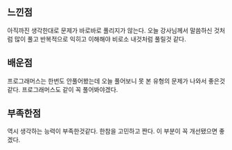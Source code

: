 ## 느낀점
아직까진 생각한대로 문제가 바로바로 풀리지가 않는다. 오늘 강사님께서 말씀하신 것처럼 많이 풀고 반복적으로 익히고 이해해야 비로소 내것처럼 풀릴것 같다.

## 배운점
프로그래머스는 한번도 안풀어봤는데 오늘 풀어보니 못 본 유형의 문제가 나와서 좋은것같다. 프로그래머스도 같이 꼭 풀어봐야겠다.

## 부족한점
역시 생각하는 능력이 부족한것같다. 한참을 고민하고 짠다. 이 부분이 꼭 개선됐으면 좋겠다.